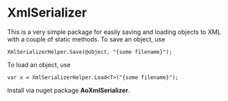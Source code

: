 # XmlSerializer

This is a very simple package for easily saving and loading objects to XML with a couple of static methods. To save an object, use

    XmlSerializerHelper.Save(@object, "{some filename}");
    
To load an object, use

    var x = XmlSerializerHelper.Load<T>("{some filename}");

Install via nuget package **AoXmlSerializer**.
